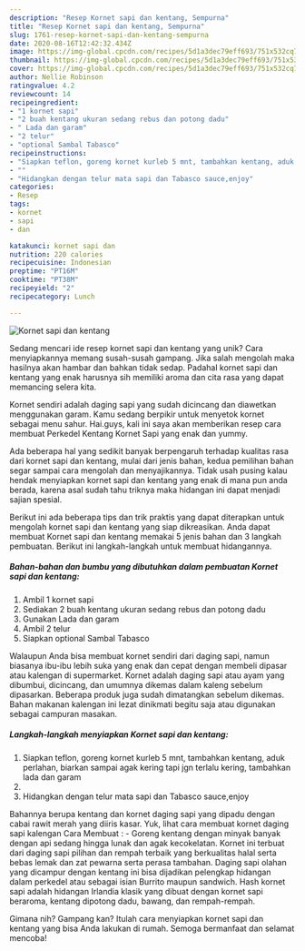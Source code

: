 ```yaml
---
description: "Resep Kornet sapi dan kentang, Sempurna"
title: "Resep Kornet sapi dan kentang, Sempurna"
slug: 1761-resep-kornet-sapi-dan-kentang-sempurna
date: 2020-08-16T12:42:32.434Z
image: https://img-global.cpcdn.com/recipes/5d1a3dec79eff693/751x532cq70/kornet-sapi-dan-kentang-foto-resep-utama.jpg
thumbnail: https://img-global.cpcdn.com/recipes/5d1a3dec79eff693/751x532cq70/kornet-sapi-dan-kentang-foto-resep-utama.jpg
cover: https://img-global.cpcdn.com/recipes/5d1a3dec79eff693/751x532cq70/kornet-sapi-dan-kentang-foto-resep-utama.jpg
author: Nellie Robinson
ratingvalue: 4.2
reviewcount: 14
recipeingredient:
- "1 kornet sapi"
- "2 buah kentang ukuran sedang rebus dan potong dadu"
- " Lada dan garam"
- "2 telur"
- "optional Sambal Tabasco"
recipeinstructions:
- "Siapkan teflon, goreng kornet kurleb 5 mnt, tambahkan kentang, aduk perlahan, biarkan sampai agak kering tapi jgn terlalu kering, tambahkan lada dan garam"
- ""
- "Hidangkan dengan telur mata sapi dan Tabasco sauce,enjoy"
categories:
- Resep
tags:
- kornet
- sapi
- dan

katakunci: kornet sapi dan 
nutrition: 220 calories
recipecuisine: Indonesian
preptime: "PT16M"
cooktime: "PT38M"
recipeyield: "2"
recipecategory: Lunch

---
```



![Kornet sapi dan kentang](https://img-global.cpcdn.com/recipes/5d1a3dec79eff693/751x532cq70/kornet-sapi-dan-kentang-foto-resep-utama.jpg)

Sedang mencari ide resep kornet sapi dan kentang yang unik? Cara menyiapkannya memang susah-susah gampang. Jika salah mengolah maka hasilnya akan hambar dan bahkan tidak sedap. Padahal kornet sapi dan kentang yang enak harusnya sih memiliki aroma dan cita rasa yang dapat memancing selera kita.

Kornet sendiri adalah daging sapi yang sudah dicincang dan diawetkan menggunakan garam. Kamu sedang berpikir untuk menyetok kornet sebagai menu sahur. Hai.guys, kali ini saya akan memberikan resep cara membuat Perkedel Kentang Kornet Sapi yang enak dan yummy.

Ada beberapa hal yang sedikit banyak berpengaruh terhadap kualitas rasa dari kornet sapi dan kentang, mulai dari jenis bahan, kedua pemilihan bahan segar sampai cara mengolah dan menyajikannya. Tidak usah pusing kalau hendak menyiapkan kornet sapi dan kentang yang enak di mana pun anda berada, karena asal sudah tahu triknya maka hidangan ini dapat menjadi sajian spesial.


Berikut ini ada beberapa tips dan trik praktis yang dapat diterapkan untuk mengolah kornet sapi dan kentang yang siap dikreasikan. Anda dapat membuat Kornet sapi dan kentang memakai 5 jenis bahan dan 3 langkah pembuatan. Berikut ini langkah-langkah untuk membuat hidangannya.

<!--inarticleads1-->

##### Bahan-bahan dan bumbu yang dibutuhkan dalam pembuatan Kornet sapi dan kentang:

1. Ambil 1 kornet sapi
1. Sediakan 2 buah kentang ukuran sedang rebus dan potong dadu
1. Gunakan  Lada dan garam
1. Ambil 2 telur
1. Siapkan optional Sambal Tabasco


Walaupun Anda bisa membuat kornet sendiri dari daging sapi, namun biasanya ibu-ibu lebih suka yang enak dan cepat dengan membeli dipasar atau kalengan di supermarket. Kornet adalah daging sapi atau ayam yang dibumbui, dicincang, dan umumnya dikemas dalam kaleng sebelum dipasarkan. Beberapa produk juga sudah dimatangkan sebelum dikemas. Bahan makanan kalengan ini lezat dinikmati begitu saja atau digunakan sebagai campuran masakan. 

<!--inarticleads2-->

##### Langkah-langkah menyiapkan Kornet sapi dan kentang:

1. Siapkan teflon, goreng kornet kurleb 5 mnt, tambahkan kentang, aduk perlahan, biarkan sampai agak kering tapi jgn terlalu kering, tambahkan lada dan garam
1. 
1. Hidangkan dengan telur mata sapi dan Tabasco sauce,enjoy


Bahannya berupa kentang dan kornet daging sapi yang dipadu dengan cabai rawit merah yang diiris kasar. Yuk, lihat cara membuat kornet daging sapi kalengan Cara Membuat : - Goreng kentang dengan minyak banyak dengan api sedang hingga lunak dan agak kecokelatan. Kornet ini terbuat dari daging sapi pilihan dan rempah terbaik yang berkualitas halal serta bebas lemak dan zat pewarna serta perasa tambahan. Daging sapi olahan yang dicampur dengan kentang ini bisa dijadikan pelengkap hidangan dalam perkedel atau sebagai isian Burrito maupun sandwich. Hash kornet sapi adalah hidangan Irlandia klasik yang dibuat dengan kornet sapi beraroma, kentang dipotong dadu, bawang, dan rempah-rempah. 

Gimana nih? Gampang kan? Itulah cara menyiapkan kornet sapi dan kentang yang bisa Anda lakukan di rumah. Semoga bermanfaat dan selamat mencoba!
